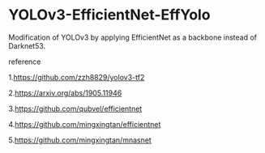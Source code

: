 # YOLOv3-EfficientNet-EffYolo
Modification of YOLOv3 by applying EfficientNet as a backbone instead of Darknet53.





reference


1.https://github.com/zzh8829/yolov3-tf2

2.https://arxiv.org/abs/1905.11946

3.https://github.com/qubvel/efficientnet

4.https://github.com/mingxingtan/efficientnet

5.https://github.com/mingxingtan/mnasnet
